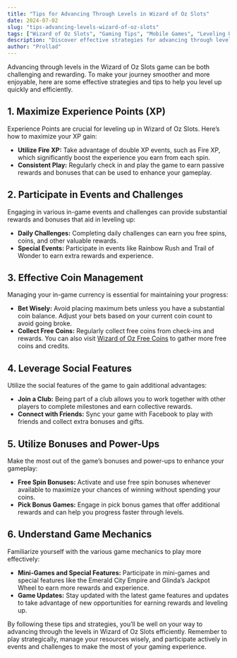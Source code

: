 ```yaml
---
title: "Tips for Advancing Through Levels in Wizard of Oz Slots"
date: 2024-07-02
slug: "tips-advancing-levels-wizard-of-oz-slots"
tags: ["Wizard of Oz Slots", "Gaming Tips", "Mobile Games", "Leveling Up"]
description: "Discover effective strategies for advancing through levels in Wizard of Oz Slots. Learn how to maximize your experience points, utilize bonuses, and unlock rewards efficiently."
author: "Prollad"
---
```


Advancing through levels in the Wizard of Oz Slots game can be both challenging and rewarding. To make your journey smoother and more enjoyable, here are some effective strategies and tips to help you level up quickly and efficiently.

## 1. **Maximize Experience Points (XP)**

Experience Points are crucial for leveling up in Wizard of Oz Slots. Here’s how to maximize your XP gain:

- **Utilize Fire XP:** Take advantage of double XP events, such as Fire XP, which significantly boost the experience you earn from each spin.
- **Consistent Play:** Regularly check in and play the game to earn passive rewards and bonuses that can be used to enhance your gameplay.

## 2. **Participate in Events and Challenges**

Engaging in various in-game events and challenges can provide substantial rewards and bonuses that aid in leveling up:

- **Daily Challenges:** Completing daily challenges can earn you free spins, coins, and other valuable rewards.
- **Special Events:** Participate in events like Rainbow Rush and Trail of Wonder to earn extra rewards and experience.

## 3. **Effective Coin Management**

Managing your in-game currency is essential for maintaining your progress:

- **Bet Wisely:** Avoid placing maximum bets unless you have a substantial coin balance. Adjust your bets based on your current coin count to avoid going broke.
- **Collect Free Coins:** Regularly collect free coins from check-ins and rewards. You can also visit [Wizard of Oz Free Coins](https://www.wizardofozfreecoins.com) to gather more free coins and credits.

## 4. **Leverage Social Features**

Utilize the social features of the game to gain additional advantages:

- **Join a Club:** Being part of a club allows you to work together with other players to complete milestones and earn collective rewards.
- **Connect with Friends:** Sync your game with Facebook to play with friends and collect extra bonuses and gifts.

## 5. **Utilize Bonuses and Power-Ups**

Make the most out of the game’s bonuses and power-ups to enhance your gameplay:

- **Free Spin Bonuses:** Activate and use free spin bonuses whenever available to maximize your chances of winning without spending your coins.
- **Pick Bonus Games:** Engage in pick bonus games that offer additional rewards and can help you progress faster through levels.

## 6. **Understand Game Mechanics**

Familiarize yourself with the various game mechanics to play more effectively:

- **Mini-Games and Special Features:** Participate in mini-games and special features like the Emerald City Empire and Glinda’s Jackpot Wheel to earn more rewards and experience.
- **Game Updates:** Stay updated with the latest game features and updates to take advantage of new opportunities for earning rewards and leveling up.

By following these tips and strategies, you’ll be well on your way to advancing through the levels in Wizard of Oz Slots efficiently. Remember to play strategically, manage your resources wisely, and participate actively in events and challenges to make the most of your gaming experience.